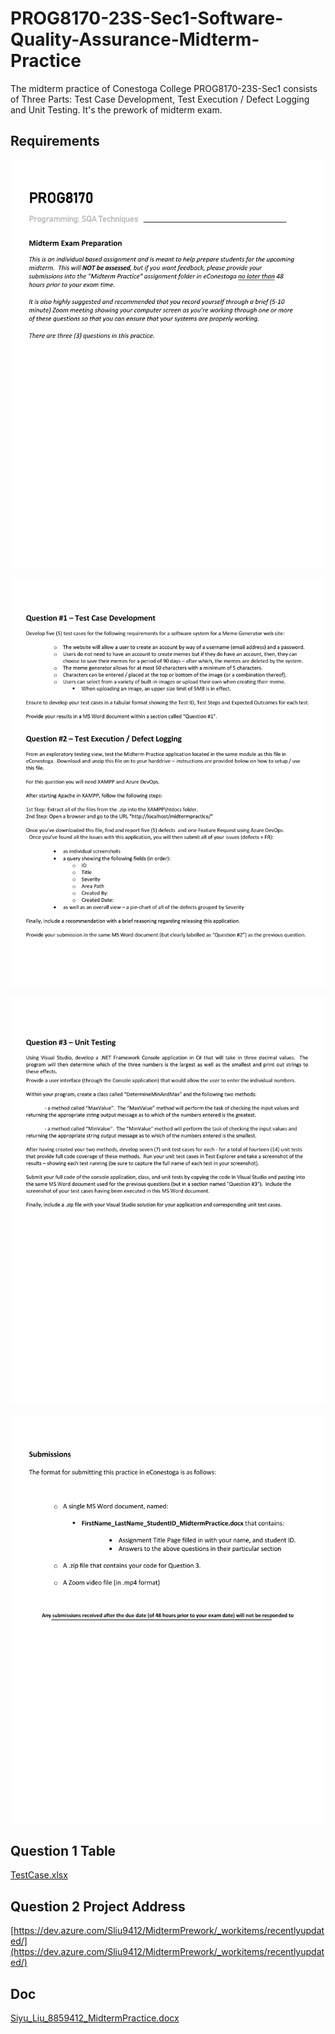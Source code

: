 # PROG8170-23S-Sec1-Software-Quality-Assurance-Midterm-Practice

The midterm practice of Conestoga College PROG8170-23S-Sec1 consists of Three Parts: Test Case Development, Test Execution / Defect Logging and Unit Testing. It's the prework of midterm exam.

## Requirements

![](doc/screenshot/2023-08-22-15-50-57-image.png)

![](doc/screenshot/2023-08-22-15-51-03-image.png)

![](doc/screenshot/2023-08-22-15-51-08-image.png)

![](doc/screenshot/2023-08-22-15-51-12-image.png)

## Question 1 Table

[TestCase.xlsx](./doc/TestCase.xlsx)

## Question 2 Project Address

[https://dev.azure.com/Sliu9412/MidtermPrework/_workitems/recentlyupdated/](https://dev.azure.com/Sliu9412/MidtermPrework/_workitems/recentlyupdated/)

## Doc

[Siyu_Liu_8859412_MidtermPractice.docx](./doc/Siyu_Liu_8859412_MidtermPractice.docx)
